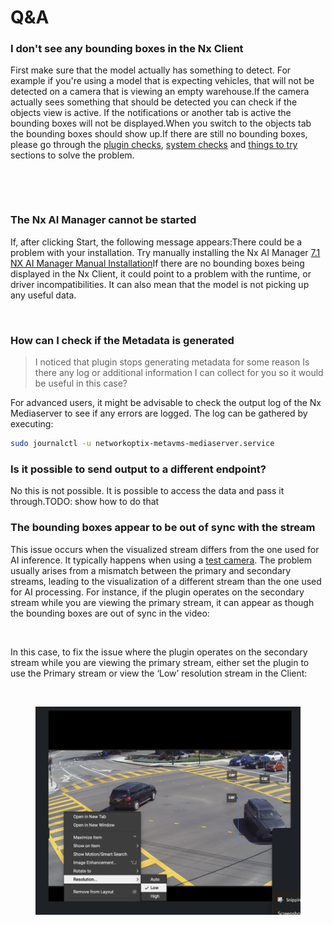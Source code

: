 # Q\&A

### I don't see any bounding boxes in the Nx Client <a href="#i-dont-see-any-bounding-boxes-in-the-nx-client" id="i-dont-see-any-bounding-boxes-in-the-nx-client"></a>

First make sure that the model actually has something to detect. For example if you're using a model that is expecting vehicles, that will not be detected on a camera that is viewing an empty warehouse.If the camera actually sees something that should be detected you can check if the objects view is active. If the notifications or another tab is active the bounding boxes will not be displayed.When you switch to the objects tab the bounding boxes should show up.If there are still no bounding boxes, please go through the [plugin checks](https://app.gitbook.com/o/bcLqIPiXVKcQXjqrnQSu/s/4Ho7de78I0gSMd4YY72l/support-and-troubleshooting/troubleshooting/plugin-checks), [system checks](https://app.gitbook.com/o/bcLqIPiXVKcQXjqrnQSu/s/4Ho7de78I0gSMd4YY72l/support-and-troubleshooting/troubleshooting/system-checks) and [things to try](https://app.gitbook.com/o/bcLqIPiXVKcQXjqrnQSu/s/4Ho7de78I0gSMd4YY72l/support-and-troubleshooting/troubleshooting/things-to-try) sections to solve the problem.

<figure><img src="https://files.gitbook.com/v0/b/gitbook-x-prod.appspot.com/o/spaces%2F4Ho7de78I0gSMd4YY72l%2Fuploads%2FUxDv5NA4DaORwcb9tGgP%2Fimage.png?alt=media&#x26;token=6c34c3d4-f646-4dda-a9f2-d3ce2b949e41" alt=""><figcaption></figcaption></figure>

<figure><img src="https://files.gitbook.com/v0/b/gitbook-x-prod.appspot.com/o/spaces%2F4Ho7de78I0gSMd4YY72l%2Fuploads%2FtfickTa2IFac8PNGeXPY%2Fimage.png?alt=media&#x26;token=4985cf72-ed7f-4b48-9612-2d565e3f873e" alt=""><figcaption></figcaption></figure>

### The Nx AI Manager cannot be started <a href="#the-nx-ai-manager-cannot-be-started" id="the-nx-ai-manager-cannot-be-started"></a>

If, after clicking Start, the following message appears:There could be a problem with your installation. Try manually installing the Nx AI Manager [7.1 NX AI Manager Manual Installation](https://app.gitbook.com/o/bcLqIPiXVKcQXjqrnQSu/s/4Ho7de78I0gSMd4YY72l/nx-ai-manager/advanced-configuration/nx-ai-manager-manual-installation)​If there are no bounding boxes being displayed in the Nx Client, it could point to a problem with the runtime, or driver incompatibilities. It can also mean that the model is not picking up any useful data.

<figure><img src="https://files.gitbook.com/v0/b/gitbook-x-prod.appspot.com/o/spaces%2F4Ho7de78I0gSMd4YY72l%2Fuploads%2F2aceU4cO160rtVwxloDa%2Fruntime_status_nostart.png?alt=media&#x26;token=5db6d9e4-c393-40a6-92d2-102705e1aca0" alt=""><figcaption></figcaption></figure>

### How can I check if the Metadata is generated <a href="#how-can-i-check-if-the-metadata-is-generated" id="how-can-i-check-if-the-metadata-is-generated"></a>

> I noticed that plugin stops generating metadata for some reason Is there any log or additional information I can collect for you so it would be useful in this case?

For advanced users, it might be advisable to check the output log of the Nx Mediaserver to see if any errors are logged. The log can be gathered by executing:

```sh
sudo journalctl -u networkoptix-metavms-mediaserver.service
```

### Is it possible to send output to a different endpoint? <a href="#is-it-possible-to-send-output-to-a-different-endpoint" id="is-it-possible-to-send-output-to-a-different-endpoint"></a>

No this is not possible. It is possible to access the data and pass it through.TODO: show how to do that



### The bounding boxes appear to be out of sync with the stream

This issue occurs when the visualized stream differs from the one used for AI inference. It typically happens when using a [test camera](https://support.networkoptix.com/hc/en-us/articles/360018067074-Testcamera-IP-Camera-Emulator). The problem usually arises from a mismatch between the primary and secondary streams, leading to the visualization of a different stream than the one used for AI processing. For instance, if the plugin operates on the secondary stream while you are viewing the primary stream, it can appear as though the bounding boxes are out of sync in the video:

<figure><img src="https://mail.google.com/mail/u/1?ui=2&#x26;ik=c0def2cba3&#x26;attid=0.1&#x26;permmsgid=msg-a:r-2168785569618819936&#x26;th=191792f7d5bbb8d8&#x26;view=fimg&#x26;fur=ip&#x26;sz=s0-l75-ft&#x26;attbid=ANGjdJ8ZnW7QaSsRFItDttyEXycruOmPMkS0U_hLiykPnOtn7D5k9xtRW1QSuIVYLoMtJAwL9h7jFE5JlgElX7KaBMBQe2uatQe15E0BWN5Td0RATvQOfHZFZq2YtDE&#x26;disp=emb&#x26;realattid=ii_m050ie1e0" alt=""><figcaption></figcaption></figure>

In this case, to fix the issue where the plugin operates on the secondary stream while you are viewing the primary stream, either set the plugin to use the Primary stream or view the ‘Low’ resolution stream in the Client:

<figure><img src="https://mail.google.com/mail/u/1?ui=2&#x26;ik=c0def2cba3&#x26;attid=0.2&#x26;permmsgid=msg-a:r-2168785569618819936&#x26;th=191792f7d5bbb8d8&#x26;view=fimg&#x26;fur=ip&#x26;sz=s0-l75-ft&#x26;attbid=ANGjdJ8lXNyzRSaNphCAACkVJjOUOVYmKzkcZC0DllLD045hD7Rn4RWByF8RtqAItqGTr1SzvXWU6FG6SUV4PMonq30IZ84HktwnnYqyEGIKIUgMbbAn_y0nHyT931s&#x26;disp=emb&#x26;realattid=ii_m050ir0f2" alt=""><figcaption></figcaption></figure>

<figure><img src="../../.gitbook/assets/image (120).png" alt=""><figcaption></figcaption></figure>
